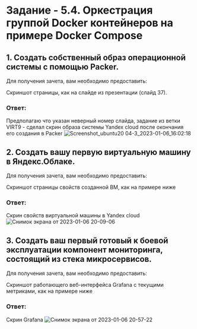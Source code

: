 # Задание - 5.4. Оркестрация группой Docker контейнеров на примере Docker Compose

##        1. Создать собственный образ операционной системы с помощью Packer.

Для получения зачета, вам необходимо предоставить:

Скриншот страницы, как на слайде из презентации (слайд 37).

### Ответ:
Предполагаю что указан неверный номер слайда, задание из ветки VIRT9 - сделал скрин образа системы Yandex cloud после окончания его создания в Packer
![Screenshot_ubuntu20 04-3_2023-01-06_16:02:18](https://user-images.githubusercontent.com/106795873/211053114-25963151-5716-44a7-9576-ea0f200e521b.png)

##        2. Создать вашу первую виртуальную машину в Яндекс.Облаке.

Для получения зачета, вам необходимо предоставить:

Скриншот страницы свойств созданной ВМ, как на примере ниже

### Ответ:
Скрин свойств виртуальной машины в Yandex cloud
![Снимок экрана от 2023-01-06 20-09-06](https://user-images.githubusercontent.com/106795873/211053301-ca127969-ef39-42e0-a395-1ca79a047c56.png)

##        3. Создать ваш первый готовый к боевой эксплуатации компонент мониторинга, состоящий из стека микросервисов.

Для получения зачета, вам необходимо предоставить:

Скриншот работающего веб-интерфейса Grafana с текущими метриками, как на примере ниже

### Ответ:
Скрин Grafana
![Снимок экрана от 2023-01-06 20-57-22](https://user-images.githubusercontent.com/106795873/211053616-3878d5bf-205a-46f4-bd93-fb0704bb70ae.png)
